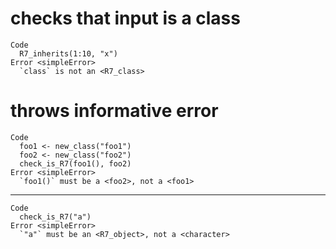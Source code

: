 # checks that input is a class

    Code
      R7_inherits(1:10, "x")
    Error <simpleError>
      `class` is not an <R7_class>

# throws informative error

    Code
      foo1 <- new_class("foo1")
      foo2 <- new_class("foo2")
      check_is_R7(foo1(), foo2)
    Error <simpleError>
      `foo1()` must be a <foo2>, not a <foo1>

---

    Code
      check_is_R7("a")
    Error <simpleError>
      `"a"` must be an <R7_object>, not a <character>

